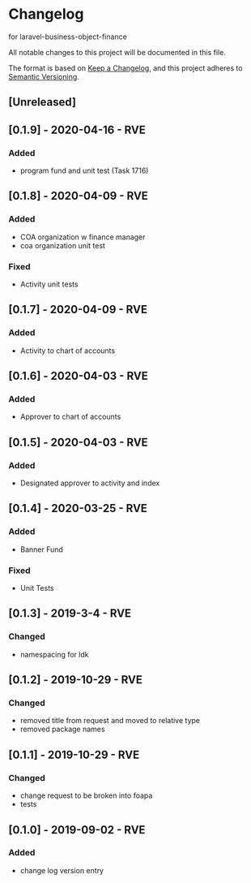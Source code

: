 # Changelog
for laravel-business-object-finance

All notable changes to this project will be documented in this file.

The format is based on [Keep a Changelog](https://keepachangelog.com/en/1.0.0/),
and this project adheres to [Semantic Versioning](https://semver.org/spec/v2.0.0.html).

## [Unreleased]

## [0.1.9] - 2020-04-16 - RVE
### Added 
- program fund and unit test (Task 1716)

## [0.1.8] - 2020-04-09 - RVE
### Added 
- COA organization w finance manager
- coa organization unit test
### Fixed
- Activity unit tests

## [0.1.7] - 2020-04-09 - RVE
### Added 
- Activity to chart of accounts

## [0.1.6] - 2020-04-03 - RVE
### Added 
- Approver to chart of accounts

## [0.1.5] - 2020-04-03 - RVE
### Added 
- Designated approver to activity and index

## [0.1.4] - 2020-03-25 - RVE
### Added 
- Banner Fund
### Fixed 
- Unit Tests

## [0.1.3] - 2019-3-4 - RVE
### Changed 
- namespacing for ldk

## [0.1.2] - 2019-10-29 - RVE
### Changed 
- removed title from request and moved to relative type
- removed package names

## [0.1.1] - 2019-10-29 - RVE
### Changed 
- change request to be broken into foapa
- tests

## [0.1.0] - 2019-09-02 - RVE
### Added 
- change log version entry


